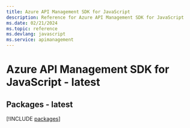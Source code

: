 ```yaml
---
title: Azure API Management SDK for JavaScript
description: Reference for Azure API Management SDK for JavaScript
ms.date: 02/21/2024
ms.topic: reference
ms.devlang: javascript
ms.service: apimanagement
---
```

# Azure API Management SDK for JavaScript - latest
## Packages - latest
[!INCLUDE [packages](api-management-index.md)]